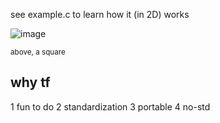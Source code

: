 see example.c to learn how it (in 2D) works

![image](https://user-images.githubusercontent.com/67511181/193435358-765ebae9-52b0-4d0a-866f-6f5585846fe2.png)

<small>above, a square</small>

## why tf
1 fun to do
2 standardization
3 portable
4 no-std
